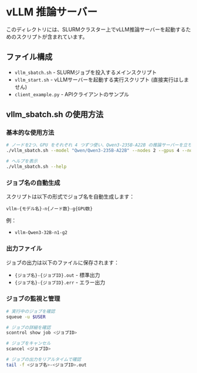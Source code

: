 # vLLM 推論サーバー

このディレクトリには、SLURMクラスター上でvLLM推論サーバーを起動するためのスクリプトが含まれています。

## ファイル構成

- `vllm_sbatch.sh` - SLURMジョブを投入するメインスクリプト
- `vllm_start.sh` - vLLMサーバーを起動する実行スクリプト (直接実行はしません)
- `client_example.py` - APIクライアントのサンプル

## vllm_sbatch.sh の使用方法

### 基本的な使用方法

```bash
# ノードを2つ、GPU をそれぞれ 4 つずつ使い、Qwen3-235B-A22B の推論サーバーを立ち上げる
./vllm_sbatch.sh --model "Qwen/Qwen3-235B-A22B" --nodes 2 --gpus 4 --nodelist osk-gpu[54,91] --timeout 01:00:00

# ヘルプを表示
./vllm_sbatch.sh --help
```

### ジョブ名の自動生成

スクリプトは以下の形式でジョブ名を自動生成します：

```
vllm-{モデル名}-n{ノード数}-g{GPU数}
```

例：
- `vllm-Qwen3-32B-n1-g2`

### 出力ファイル

ジョブの出力は以下のファイルに保存されます：

- `{ジョブ名}-{ジョブID}.out` - 標準出力
- `{ジョブ名}-{ジョブID}.err` - エラー出力

### ジョブの監視と管理

```bash
# 実行中のジョブを確認
squeue -u $USER

# ジョブの詳細を確認
scontrol show job <ジョブID>

# ジョブをキャンセル
scancel <ジョブID>

# ジョブの出力をリアルタイムで確認
tail -f <ジョブ名>-<ジョブID>.out
```

